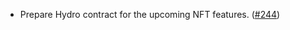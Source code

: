 - Prepare Hydro contract for the upcoming NFT features.
  ([\#244](https://github.com/informalsystems/hydro/pull/244))
